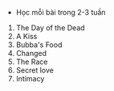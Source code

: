 - Học mỗi bài trong 2-3 tuần

1. The Day of the Dead
2. A Kiss
3. Bubba's Food
4. Changed
5. The Race
6. Secret love
7. Intimacy